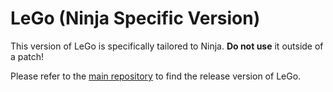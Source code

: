 LeGo (Ninja Specific Version)
=============================

This version of LeGo is specifically tailored to Ninja. **Do not use** it outside of a patch!

Please refer to the [main repository](https://github.com/Lehona/LeGo) to find the release version of LeGo.
